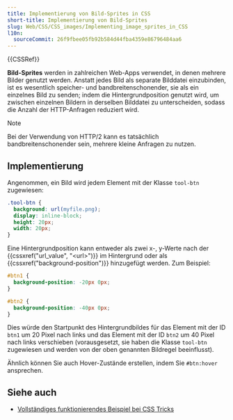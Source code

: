 ```yaml
---
title: Implementierung von Bild-Sprites in CSS
short-title: Implementierung von Bild-Sprites
slug: Web/CSS/CSS_images/Implementing_image_sprites_in_CSS
l10n:
  sourceCommit: 26f9fbee05fb92b584d44fba4359e86796484aa6
---
```


{{CSSRef}}

**Bild-Sprites** werden in zahlreichen Web-Apps verwendet, in denen mehrere Bilder genutzt werden. Anstatt jedes Bild als separate Bilddatei einzubinden, ist es wesentlich speicher- und bandbreitenschonender, sie als ein einzelnes Bild zu senden; indem die Hintergrundposition genutzt wird, um zwischen einzelnen Bildern in derselben Bilddatei zu unterscheiden, sodass die Anzahl der HTTP-Anfragen reduziert wird.

> [!NOTE]
> Bei der Verwendung von HTTP/2 kann es tatsächlich bandbreitenschonender sein, mehrere kleine Anfragen zu nutzen.

## Implementierung

Angenommen, ein Bild wird jedem Element mit der Klasse `tool-btn` zugewiesen:

```css
.tool-btn {
  background: url(myfile.png);
  display: inline-block;
  height: 20px;
  width: 20px;
}
```

Eine Hintergrundposition kann entweder als zwei x-, y-Werte nach der {{cssxref("url_value", "&lt;url&gt;")}} im Hintergrund oder als {{cssxref("background-position")}} hinzugefügt werden. Zum Beispiel:

```css
#btn1 {
  background-position: -20px 0px;
}

#btn2 {
  background-position: -40px 0px;
}
```

Dies würde den Startpunkt des Hintergrundbildes für das Element mit der ID `btn1` um 20 Pixel nach links und das Element mit der ID `btn2` um 40 Pixel nach links verschieben (vorausgesetzt, sie haben die Klasse `tool-btn` zugewiesen und werden von der oben genannten Bildregel beeinflusst).

Ähnlich können Sie auch Hover-Zustände erstellen, indem Sie `#btn:hover` ansprechen.

## Siehe auch

- [Vollständiges funktionierendes Beispiel bei CSS Tricks](https://css-tricks.com/snippets/css/perfect-css-sprite-sliding-doors-button/)

